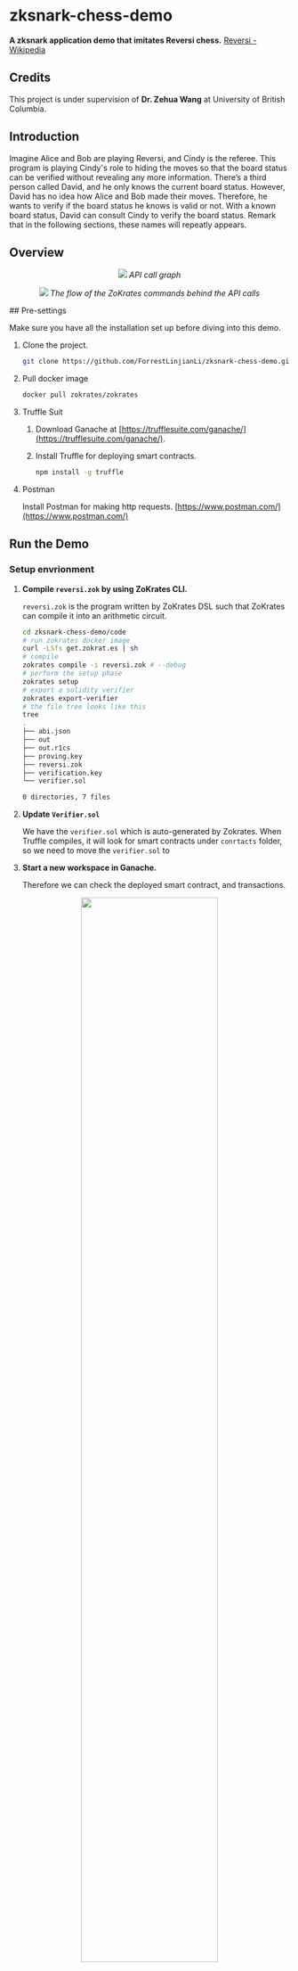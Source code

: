 # zksnark-chess-demo

**A zksnark application demo that imitates Reversi chess.** [Reversi - Wikipedia](https://en.wikipedia.org/wiki/Reversi)

## Credits
This project is under supervision of **Dr. Zehua Wang** at University of British Columbia. 

## Introduction

Imagine Alice and Bob are playing Reversi, and Cindy is the referee. This program is playing Cindy's role to hiding the moves so that the board status can be verified without revealing any more information. There’s a third person called David, and he only knows the current board status. However, David has no idea how Alice and Bob made their moves. Therefore, he wants to verify if the board status he knows is valid or not. With a known board status, David can consult Cindy to verify the board status. Remark that in the following sections, these names will repeatly appears. 

## Overview

<p align="center">
    <img src="./images/API_call_graph.png">
    <em>API call graph</em>
</p>

<p align="center">
    <img src="./images/zokrates_command.png">
    <em>The flow of the ZoKrates commands behind the API calls</em>
</p>
## Pre-settings

Make sure you have all the installation set up before diving into this demo.

1. Clone the project.
    
    ```bash
    git clone https://github.com/ForrestLinjianLi/zksnark-chess-demo.git
    ```
    
2. Pull docker image
    
    ```bash
    docker pull zokrates/zokrates
    ```
    
3. Truffle Suit
    1. Download Ganache at [https://trufflesuite.com/ganache/](https://trufflesuite.com/ganache/).
    2. Install Truffle for deploying smart contracts.
        
        ```bash
        npm install -g truffle
        ```
        
4. Postman
    
    Install Postman for making http requests. [https://www.postman.com/](https://www.postman.com/)
    

## Run the Demo

### Setup envrionment

1. **Compile `reversi.zok` by using ZoKrates CLI.** 
    
    `reversi.zok` is the program written by ZoKrates DSL such that ZoKrates can compile it into an arithmetic circuit. 
    
    ```bash
    cd zksnark-chess-demo/code
    # run zokrates docker image
    curl -LSfs get.zokrat.es | sh
    # compile
    zokrates compile -i reversi.zok # --debug
    # perform the setup phase
    zokrates setup
    # export a solidity verifier
    zokrates export-verifier
    # the file tree looks like this
    tree
    .
    ├── abi.json
    ├── out
    ├── out.r1cs
    ├── proving.key
    ├── reversi.zok
    ├── verification.key
    └── verifier.sol
    
    0 directories, 7 files
    ```
    
2. **Update `Verifier.sol`**
    
    We have the `verifier.sol` which is auto-generated by Zokrates. When Truffle compiles, it will look for smart contracts under `conrtacts` folder, so we need to move the `verifier.sol` to 
    
3. **Start a new workspace in Ganache.** 
    
    Therefore we can check the deployed smart contract, and transactions. 
    
<p align="center">
    <img width="70%" height="70%" src="./images/%25E6%2588%25AA%25E5%25B1%258F2022-08-17_%25E4%25B8%258B%25E5%258D%258810.19.17.png">
</p>
    
    Add project and select `truffle-config.js` in the project.
    
<p align="center">
    <img width="70%" height="70%" src="./images/%25E6%2588%25AA%25E5%25B1%258F2022-08-17_%25E4%25B8%258B%25E5%258D%258810.20.49.png">
    <img width="70%" height="70%" src="./images/%25E6%2588%25AA%25E5%25B1%258F2022-08-17_%25E4%25B8%258B%25E5%258D%258810.25.59.png">
</p>
     
4. **Deploy the smart contracts**
    
    ```bash
    truffle compile && truffle migrate
    ```
    
<p align="center">
    <img width="70%" height="70%" src="./images/%25E6%2588%25AA%25E5%25B1%258F2022-08-22_%25E4%25B8%258B%25E5%258D%25883.23.00.png">
</p>
    
    The Verifier smart contract is now deployed at  `0x30b385DDf61B809C33c96D3994285De5C6AD5BBA`.  
    
5. **Update the `app.py` configurations.** 
    
    After deploying the smart contracts, we now need to update the configurations.
    
    ```python
    transaction_from_addr = "0x8C564502972Cf16f94445d180FC1d968129Fd01c"
    cfg = {
        "network": "http://127.0.0.1:7545",
        "contract_addr": "0x30b385DDf61B809C33c96D3994285De5C6AD5BBA",
        "app_location": "/Users/lilinjian/PycharmProjects/zksnark-app-demo"
    }
    ```
    
    Here the `transaction_from_addr` can be any account in the Ganache test net.  
    
6. **Start the program**
    
    ```bash
    python3 app.py
    ```
    
<p align="center">
    <img width="70%" height="70%" src="./images/%25E6%2588%25AA%25E5%25B1%258F2022-08-22_%25E4%25B8%258B%25E5%258D%25883.34.16.png">
</p>
    

### Run demo

1. **Create digest**
    
    Starting from an empty board, where each position has three statuses where “0” means no piece is being placed, “1” means a black piece is being placed, and “2” means a white piece is being placed.
    
    ```bash
    [0, 0, 0, 0]
    [0, 0, 0, 0]
    [0, 0, 0, 0]
    [0, 0, 0, 0]
    ```
    
    Then, Alice placed a black piece at (0,0), and Bob placed a piece at (1,1). 
    
     After their moves, the board status become:
    
    ```bash
    [1, 0, 0, 0]
    [0, 2, 0, 0]
    [0, 0, 0, 0]
    [0, 0, 0, 0]
    ```
    
    However, David does not know what moves Alice and Bob had made. She only knows the updated board status. In order to call verifies to generate a proof, David needs to create a digest to send to Cindy. It basically converts the board status into a 32-bit integer. 
    
<p align="center">
    <img width="70%" height="70%" src="./images/%25E6%2588%25AA%25E5%25B1%258F2022-08-23_%25E4%25B8%258B%25E5%258D%25881.35.28.png">
</p>

1. **Generate proof**
    
    David can make a post request to `http://127.0.0.1:5000/proveit`. 
    
    ```json
    {
        "digest":"1075838976", 
        "moves": [0,0,1,1],
        "base": "0"
    }
    ```
    
    The digest is what David gets from Cindy. The moves are the coordinates where Alice and Bob placed their pieces. In this example, Alice placed a black piece at (0, 0), and Bob placed a White piece at (1, 1). And the base is the board status before making moves.
    
    This may take several minutes to generate the proof. If it takes too long and the POST request is expired, try an alternative way to generate the proof by zokrates CLI.
    
    ```bash
    # check which docker container is up and running
    docker container ls
    # enter the container by id
    docker exec -it 772c5c168c6a bash
    # cd into the mounted directory
    cd ZoKrates/target/debug/code
    # generate proof
    zokrates generate-proof
    ```
    
    Cindy now has generated the proof with the given digest, and the proving key which was generated when the `reversi.zok` was compiled and set up.  
    
2. **Verify**
    
    David can call the smart contract to further verify the returned proof by making a post request `http://127.0.0.1:5000/verify_local` with the content of `proof.key`
    
    ```json
    {
      "scheme": "g16",
      "curve": "bn128",
      "proof": {
        "a": [
          "0x22646a3e9e69356247247c8b607f7f55629887465550483d374e305e2f782334",
          "0x2214a22a568b27dd0049dbd564f7181d9a67426d972b3352425bdcb2fb31e70e"
        ],
        "b": [
          [
            "0x295abb6a1d9396c58e0fbe2bc136ae5697b2857eafaeef8841456f44e099621e",
            "0x11701397d19da8ae56fef8317e19516aec902c7f45e711ef641242c8edd3a381"
          ],
          [
            "0x08b8ef3eb645bda19cccc52851265caeee2aba3115dca9cb50281bd684502bbe",
            "0x1f5c09fcce1af32fc8023e5abb6a91f694565acc682c89f35de2508b694955c0"
          ]
        ],
        "c": [
          "0x0bc5e75389e3586f52dea0f2254c5d59db1fff1e9f13d41903e244878e663ecb",
          "0x2df006354741aa802637b3ad12549e31bd826640437788f0240e3eed3f140709"
        ]
      },
      "inputs": [
        "0x0000000000000000000000000000000000000000000000000000000040200000",
        "0x0000000000000000000000000000000000000000000000000000000040200000"
      ]
    }
    ```
    
<p align="center">
    <img width="70%" height="70%" src="./images/%25E6%2588%25AA%25E5%25B1%258F2022-08-23_%25E4%25B8%258B%25E5%258D%25887.18.04.png">
</p>
    
    Now the proving process has finished.
    

### Additional moves

Suppose for the next round, Alice placed a black piece at (2, 2), and Bob placed a white piece at (3, 3). The board status should be

```json
[1, 0, 0, 0]
[0, 2, 0, 0]
[0, 0, 1, 0]
[0, 0, 0, 2]

# after the update, the two white pieces on the diagonal should be replaced by black, thus

[1, 0, 0, 0]
[0, 1, 0, 0]
[0, 0, 1, 0]
[0, 0, 0, 2]
```

Given this board status, David wants to verify it. 

1. **Making digest**
    
    The digest David get is `1074791425`.
    
2. **Generate proof**
    
    The POST body is as follows. 
    
    ```json
    {
        "digest":"1074791425", 
        "moves": [2, 2, 3, 3],
        "base": "1075838976"
    }
    ```
    
3. **Verify**
    
    Verify with the generated proof.
    
    ```json
    {"scheme": "g16", "curve": "bn128", "proof": {"a":
    ["0x17739b933239587d1d7dac111eef7de986a1dfe0b3b637bee1e649eaada1b4f1",
    "0x0ee74433942b0d66513b8c817d944c3f1b455aa61c0ebe326643c2935db61989"], "b":
    [["0x27da16f7e91900d949d0029d63926b1d06d907cb5d42c7d9cb8121a9a885441b",
    "0x0d8dda90da85544aa195aaca31ac9c9437b8ac0a8d5ea88d65afa8533fe80b92"],
    ["0x2cbd733d38c1bd8b7506b3ba8c06018019c9546fb87b42e922a1b10da0eb15db",
    "0x298211a597801eb194ab2496b06b745d8f738b3d77630e70e4ca877d841b6621"]], "c":
    ["0x16a4e8b9684ba46180bf1dbaecb0ec47fd4df0908ce84945afc3ec2c02c00f84",
    "0x22150c779bfc9b572ec4569a5167d10f2787c689ce034051d2e6eb38e822c2f6"]}, "inputs":
    ["0x0000000000000000000000000000000000000000000000000000000040100402",
    "0x0000000000000000000000000000000000000000000000000000000040100402"]}
    ```
    
    The result should be
    
    ```json
    {"response": true}
    ```
    

## Assumptions of reversi.zok

1. For simplicity of `reversi.zok`, we assume that Alice and Bob make legal moves. For example, each piece must be placed at a position where at least one straight (horizontal, vertical, or diagonal) occupied line exists between placed pieced and other same-color pieces. 
    
    ~~![The next black piece should be placed in any of the grey grids. From: [https://en.wikipedia.org/wiki/Reversi](https://www.notion.so/df518cb0d1de467481e8751aac8cb7cf)](images/%25E6%2588%25AA%25E5%25B1%258F2022-08-23_%25E4%25B8%258B%25E5%258D%258810.52.23.png)~~
    
    The next black piece should be placed in any of the grey grids. From: [https://en.wikipedia.org/wiki/Reversi](https://www.notion.so/df518cb0d1de467481e8751aac8cb7cf)
    
2. Instead of an 8x8 uncheckered board, I make the demo based on a 4x4 board due to the limitation of ZoKrates. Now the number of constraints of the generated R1CS is 245,213. If we use an 8x8 board, the number of constraints can be around 900,000, and it will take an extremely long time to generate the proof.
